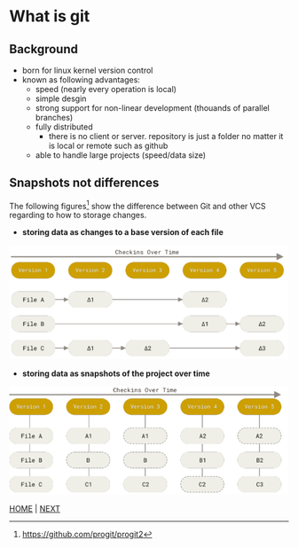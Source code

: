 
# What is git

## Background

- born for linux kernel version control
- known as following advantages:
  - speed (nearly every operation is local)
  - simple desgin
  - strong support for non-linear development (thouands of parallel branches)
  - fully distributed
    - there is no client or server. repository is just a folder no matter it is local or remote such as github
  - able to handle large projects  (speed/data size)

## Snapshots not differences

The following figures[^1] show the difference between Git and other VCS regarding to how to storage changes.

- **storing data as changes to a base version of each file**

![vcs differences](data/vcs_differences_pattern.png "delta as data")

- **storing data as snapshots of the project over time**

![git snapshots](data/git_snapshots_pattern.png "snapshots as data")

[^1]: <https://github.com/progit/progit2>

[HOME](../README.md) | [NEXT](git_fundamentals.md)
